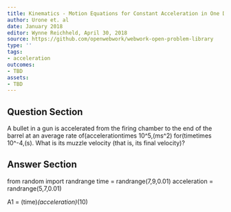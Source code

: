 ```yaml
---
title: Kinematics - Motion Equations for Constant Acceleration in One Dimension
author: Urone et. al
date: January 2018
editor: Wynne Reichheld, April 30, 2018
source: https://github.com/openwebwork/webwork-open-problem-library
type: ''
tags:
- acceleration
outcomes:
- TBD
assets:
- TBD
---
```


## Question Section 

A bullet in a gun is accelerated from the firing chamber to the end of the barrel at an average rate of(accelerationtimes 10^5,(ms^2) for(timetimes 10^-4,(s). What is its muzzle velocity (that is, its final velocity)?

## Answer Section

from random import randrange
time = randrange(7,9,0.01)
acceleration = randrange(5,7,0.01)

A1 = (time)*(acceleration)*(10)